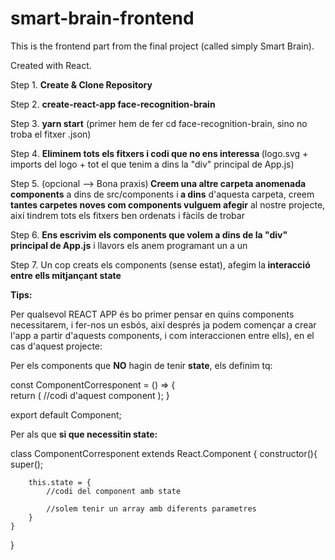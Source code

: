 # smart-brain-frontend

This is the frontend part from the final project (called simply Smart Brain).

Created with React.

Step 1. <b>Create & Clone Repository</b>

Step 2. <b>create-react-app face-recognition-brain</b>

Step 3. <b>yarn start</b> (primer hem de fer cd face-recognition-brain, sino no troba el fitxer .json)

Step 4. <b>Eliminem tots els fitxers i codi que no ens interessa </b>(logo.svg + imports del logo + tot el que tenim a dins la "div" principal de App.js)

Step 5. (opcional --> Bona praxis)<b> Creem una altre carpeta anomenada components</b> a dins de src/components i<b> a dins</b> d'aquesta carpeta, creem<b> tantes carpetes noves com components vulguem afegir</b> al nostre projecte, així tindrem tots els fitxers ben ordenats i fàcils de trobar 

Step 6. <b>Ens escrivim els components que volem a dins de la "div" principal de App.js</b> i llavors els anem programant un a un

Step 7. Un cop creats els components (sense estat), afegim la<b> interacció entre ells mitjançant state</b>








<b>Tips:</b>

Per qualsevol REACT APP és bo primer pensar en quins components necessitarem, i fer-nos un esbós, així després ja podem començar a crear l'app a partir d'aquests components, i com interaccionen entre ells), en el cas d'aquest projecte:


Per els components que <b>NO</b> hagin de tenir <b>state</b>, els definim tq:

const ComponentCorresponent = () => { <br>
  return (
    //codi d'aquest component
  );
}

export default Component;



Per als que <b>si que necessitin state:</b> <br>

class ComponentCorresponent extends React.Component {
    constructor(){
        super();

        this.state = {
            //codi del component amb state
            
            //solem tenir un array amb diferents parametres
        }
    }
}


